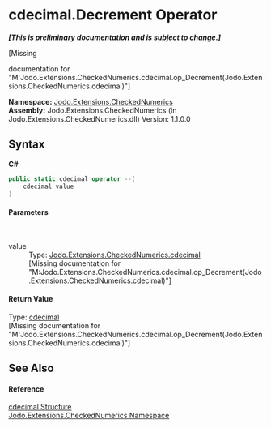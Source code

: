 # cdecimal.Decrement Operator 
 _**\[This is preliminary documentation and is subject to change.\]**_

\[Missing <summary> documentation for "M:Jodo.Extensions.CheckedNumerics.cdecimal.op_Decrement(Jodo.Extensions.CheckedNumerics.cdecimal)"\]

**Namespace:**&nbsp;<a href="N_Jodo_Extensions_CheckedNumerics">Jodo.Extensions.CheckedNumerics</a><br />**Assembly:**&nbsp;Jodo.Extensions.CheckedNumerics (in Jodo.Extensions.CheckedNumerics.dll) Version: 1.1.0.0

## Syntax

**C#**<br />
``` C#
public static cdecimal operator --(
	cdecimal value
)
```


#### Parameters
&nbsp;<dl><dt>value</dt><dd>Type: <a href="T_Jodo_Extensions_CheckedNumerics_cdecimal">Jodo.Extensions.CheckedNumerics.cdecimal</a><br />\[Missing <param name="value"/> documentation for "M:Jodo.Extensions.CheckedNumerics.cdecimal.op_Decrement(Jodo.Extensions.CheckedNumerics.cdecimal)"\]</dd></dl>

#### Return Value
Type: <a href="T_Jodo_Extensions_CheckedNumerics_cdecimal">cdecimal</a><br />\[Missing <returns> documentation for "M:Jodo.Extensions.CheckedNumerics.cdecimal.op_Decrement(Jodo.Extensions.CheckedNumerics.cdecimal)"\]

## See Also


#### Reference
<a href="T_Jodo_Extensions_CheckedNumerics_cdecimal">cdecimal Structure</a><br /><a href="N_Jodo_Extensions_CheckedNumerics">Jodo.Extensions.CheckedNumerics Namespace</a><br />